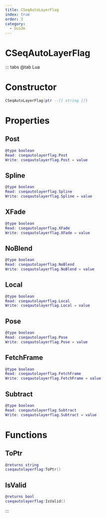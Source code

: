 ```yaml
---
title: CSeqAutoLayerFlag
index: true
order: 2
category:
  - Guide
---
```


# CSeqAutoLayerFlag

::: tabs
@tab Lua
# Constructor
```lua
CSeqAutoLayerFlag(ptr --[[ string ]])
```
# Properties
## Post 
```lua
@type boolean
Read: cseqautolayerflag.Post
Write: cseqautolayerflag.Post = value
```
## Spline 
```lua
@type boolean
Read: cseqautolayerflag.Spline
Write: cseqautolayerflag.Spline = value
```
## XFade 
```lua
@type boolean
Read: cseqautolayerflag.XFade
Write: cseqautolayerflag.XFade = value
```
## NoBlend 
```lua
@type boolean
Read: cseqautolayerflag.NoBlend
Write: cseqautolayerflag.NoBlend = value
```
## Local 
```lua
@type boolean
Read: cseqautolayerflag.Local
Write: cseqautolayerflag.Local = value
```
## Pose 
```lua
@type boolean
Read: cseqautolayerflag.Pose
Write: cseqautolayerflag.Pose = value
```
## FetchFrame 
```lua
@type boolean
Read: cseqautolayerflag.FetchFrame
Write: cseqautolayerflag.FetchFrame = value
```
## Subtract 
```lua
@type boolean
Read: cseqautolayerflag.Subtract
Write: cseqautolayerflag.Subtract = value
```
# Functions
## ToPtr
```lua
@returns string
cseqautolayerflag:ToPtr()
```
## IsValid
```lua
@returns bool
cseqautolayerflag:IsValid()
```

:::